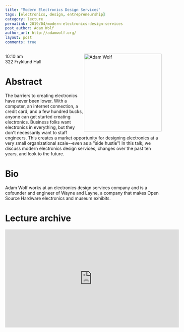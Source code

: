 ```yaml
---
title: "Modern Electronics Design Services"
tags: [electronics, design, entrepreneurship]
category: lecture
permalink: 2019/04/modern-electronics-design-services
post_author: Adam Wolf
author_url: http://adamwolf.org/
layout: post
comments: true
---
```


<!-- This is for your headshot. -->
<img align="right" width="250px" src="http://adamwolf.org/images/IMG_4917_resized_converted.jpg" alt="Adam Wolf"/>  

10:10 am  
322 Fryklund Hall  



# Abstract

The barriers to creating electronics have never been lower. With a computer, an internet connection, a credit card, and a few hundred bucks, anyone can get started creating electronics.  Business folks want electronics in everything, but they don't necessarily want to staff engineers. This creates a market opportunity for designing electronics at a very small organizational scale--even as a "side hustle"!  In this talk, we discuss modern electronics design services, changes over the past ten years, and look to the future.

# Bio
Adam Wolf works at an electronics design services company and is a cofounder and engineer of Wayne and Layne, a company that makes Open Source Hardware electronics and museum exhibits.

# Lecture archive
<iframe width="560" height="315" src="https://www.youtube.com/embed/Ce70gVHrcwI" frameborder="0" allow="accelerometer; autoplay; encrypted-media; gyroscope; picture-in-picture" allowfullscreen></iframe>
